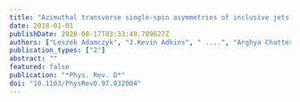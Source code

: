 ```yaml
---
title: "Azimuthal transverse single-spin asymmetries of inclusive jets and charged pions within jets from polarized-proton collisions at $sqrts = 500$ GeV"
date: 2018-01-01
publishDate: 2020-08-17T03:33:49.789627Z
authors: ["Leszek Adamczyk", "J.Kevin Adkins", " ....", "Arghya Chatterjee", "others [STAR Collaboration]"]
publication_types: ["2"]
abstract: ""
featured: false
publication: "*Phys. Rev. D*"
doi: "10.1103/PhysRevD.97.032004"
---
```


